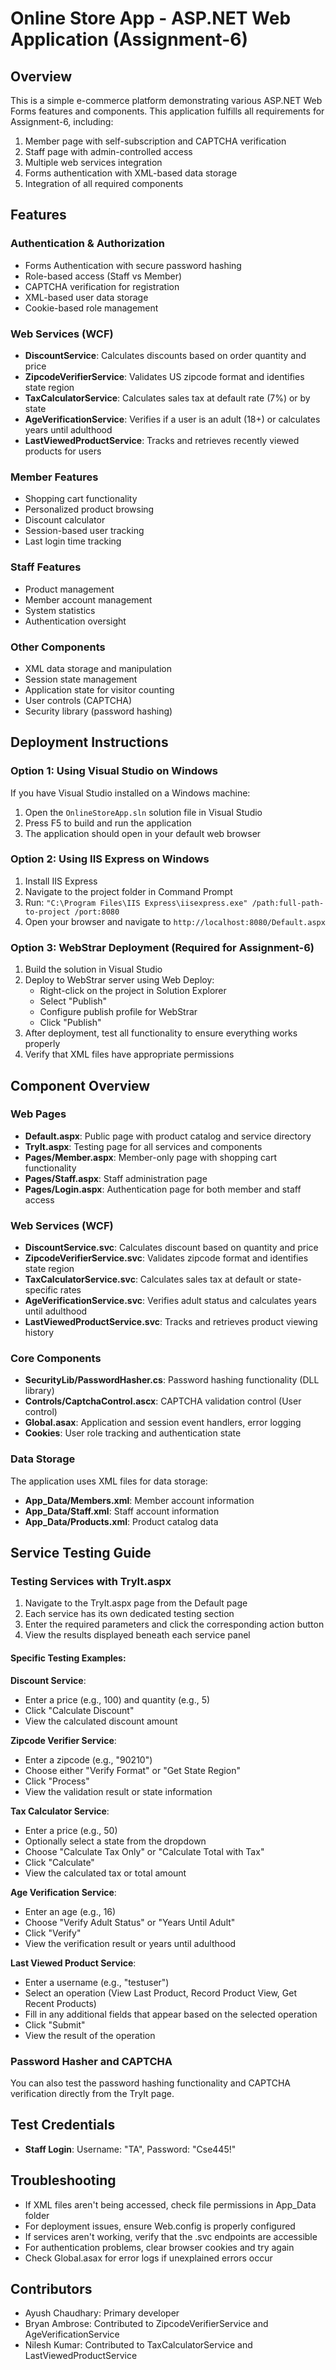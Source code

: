 # Online Store App - ASP.NET Web Application (Assignment-6)

## Overview
This is a simple e-commerce platform demonstrating various ASP.NET Web Forms features and components. This application fulfills all requirements for Assignment-6, including:

1. Member page with self-subscription and CAPTCHA verification
2. Staff page with admin-controlled access
3. Multiple web services integration
4. Forms authentication with XML-based data storage
5. Integration of all required components

## Features

### Authentication & Authorization
- Forms Authentication with secure password hashing
- Role-based access (Staff vs Member)
- CAPTCHA verification for registration
- XML-based user data storage
- Cookie-based role management

### Web Services (WCF)
- **DiscountService**: Calculates discounts based on order quantity and price
- **ZipcodeVerifierService**: Validates US zipcode format and identifies state region
- **TaxCalculatorService**: Calculates sales tax at default rate (7%) or by state
- **AgeVerificationService**: Verifies if a user is an adult (18+) or calculates years until adulthood
- **LastViewedProductService**: Tracks and retrieves recently viewed products for users

### Member Features
- Shopping cart functionality
- Personalized product browsing
- Discount calculator
- Session-based user tracking
- Last login time tracking

### Staff Features
- Product management
- Member account management
- System statistics
- Authentication oversight

### Other Components
- XML data storage and manipulation
- Session state management
- Application state for visitor counting
- User controls (CAPTCHA)
- Security library (password hashing)

## Deployment Instructions

### Option 1: Using Visual Studio on Windows
If you have Visual Studio installed on a Windows machine:
1. Open the `OnlineStoreApp.sln` solution file in Visual Studio
2. Press F5 to build and run the application
3. The application should open in your default web browser

### Option 2: Using IIS Express on Windows
1. Install IIS Express
2. Navigate to the project folder in Command Prompt
3. Run: `"C:\Program Files\IIS Express\iisexpress.exe" /path:full-path-to-project /port:8080`
4. Open your browser and navigate to `http://localhost:8080/Default.aspx`

### Option 3: WebStrar Deployment (Required for Assignment-6)
1. Build the solution in Visual Studio
2. Deploy to WebStrar server using Web Deploy:
   - Right-click on the project in Solution Explorer
   - Select "Publish"
   - Configure publish profile for WebStrar
   - Click "Publish"
3. After deployment, test all functionality to ensure everything works properly
4. Verify that XML files have appropriate permissions

## Component Overview

### Web Pages
- **Default.aspx**: Public page with product catalog and service directory
- **TryIt.aspx**: Testing page for all services and components
- **Pages/Member.aspx**: Member-only page with shopping cart functionality
- **Pages/Staff.aspx**: Staff administration page
- **Pages/Login.aspx**: Authentication page for both member and staff access

### Web Services (WCF)
- **DiscountService.svc**: Calculates discount based on quantity and price
- **ZipcodeVerifierService.svc**: Validates zipcode format and identifies state region
- **TaxCalculatorService.svc**: Calculates sales tax at default or state-specific rates
- **AgeVerificationService.svc**: Verifies adult status and calculates years until adulthood
- **LastViewedProductService.svc**: Tracks and retrieves product viewing history

### Core Components
- **SecurityLib/PasswordHasher.cs**: Password hashing functionality (DLL library)
- **Controls/CaptchaControl.ascx**: CAPTCHA validation control (User control)
- **Global.asax**: Application and session event handlers, error logging
- **Cookies**: User role tracking and authentication state

### Data Storage
The application uses XML files for data storage:
- **App_Data/Members.xml**: Member account information
- **App_Data/Staff.xml**: Staff account information
- **App_Data/Products.xml**: Product catalog data

## Service Testing Guide

### Testing Services with TryIt.aspx
1. Navigate to the TryIt.aspx page from the Default page
2. Each service has its own dedicated testing section
3. Enter the required parameters and click the corresponding action button
4. View the results displayed beneath each service panel

#### Specific Testing Examples:

**Discount Service**:
- Enter a price (e.g., 100) and quantity (e.g., 5)
- Click "Calculate Discount"
- View the calculated discount amount

**Zipcode Verifier Service**:
- Enter a zipcode (e.g., "90210")
- Choose either "Verify Format" or "Get State Region"
- Click "Process"
- View the validation result or state information

**Tax Calculator Service**:
- Enter a price (e.g., 50)
- Optionally select a state from the dropdown
- Choose "Calculate Tax Only" or "Calculate Total with Tax"
- Click "Calculate"
- View the calculated tax or total amount

**Age Verification Service**:
- Enter an age (e.g., 16)
- Choose "Verify Adult Status" or "Years Until Adult"
- Click "Verify"
- View the verification result or years until adulthood

**Last Viewed Product Service**:
- Enter a username (e.g., "testuser")
- Select an operation (View Last Product, Record Product View, Get Recent Products)
- Fill in any additional fields that appear based on the selected operation
- Click "Submit"
- View the result of the operation

### Password Hasher and CAPTCHA
You can also test the password hashing functionality and CAPTCHA verification directly from the TryIt page.

## Test Credentials
- **Staff Login**: Username: "TA", Password: "Cse445!"

## Troubleshooting
- If XML files aren't being accessed, check file permissions in App_Data folder
- For deployment issues, ensure Web.config is properly configured
- If services aren't working, verify that the .svc endpoints are accessible
- For authentication problems, clear browser cookies and try again
- Check Global.asax for error logs if unexplained errors occur

## Contributors
- Ayush Chaudhary: Primary developer
- Bryan Ambrose: Contributed to ZipcodeVerifierService and AgeVerificationService
- Nilesh Kumar: Contributed to TaxCalculatorService and LastViewedProductService